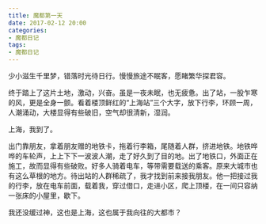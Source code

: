 ```yaml
---
title: 魔都第一天
date: 2017-02-12 20:00
categories:
- 魔都日记
tags:
- 魔都日记
---
```


少小滋生千里梦，错落时光待日行。慢慢旅途不眠客，愿睹繁华探君容。

终于踏上了这片土地，激动，兴奋。虽是一夜未眠，也无疲惫。出了站，一股乍寒的风，更是全身一颤。看着楼顶鲜红的“上海站”三个大字，放下行李，环顾一周，人潮涌动，大楼显得有些破旧，空气却很清新，湿润。

上海，我到了。

出门靠朋友，拿着朋友赠的地铁卡，拖着行李箱，尾随着人群，挤进地铁。地铁哗哗的车轮声，上上下下一波波人潮，走了好久到了目的地。出了地铁口，外面正在施工，故而显得有些破败。好多人骑着电车，等带需要载送的乘客。原来大城市也有这么草根的地方。待出站的人群稀疏了，我才找到前来接我朋友。他一把接过我的行李，放在电车前面，载着我，穿过借口，走进小区，爬上顶楼，在一间只容纳一张床的小屋里，歇下。

我还没缓过神，这也是上海，这也属于我向往的大都市？

